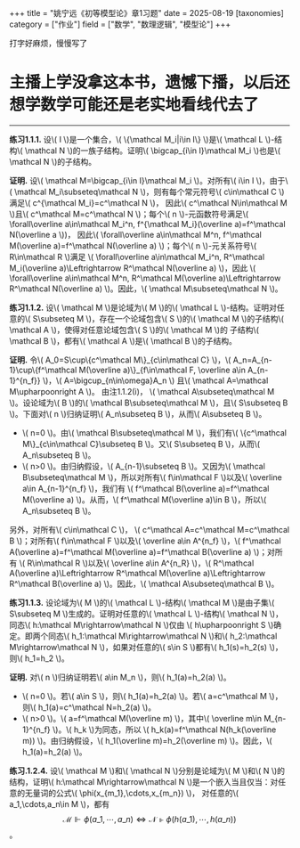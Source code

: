 +++
title = "姚宁远《初等模型论》章1习题"
date = 2025-08-19
[taxonomies]
category = ["作业"]
field = ["数学", "数理逻辑", "模型论"]
+++

打字好麻烦，慢慢写了

# 主播上学没拿这本书，遗憾下播，以后还想学数学可能还是老实地看线代去了

---
__练习1.1.1.__ 设\\( I \\)是一个集合，\\( \\{\mathcal M\_i|i\in I\\} \\)是\\( \mathcal L \\)-结构\\( \mathcal N \\)的一族子结构。证明\\( \bigcap\_{i\in I}\mathcal M\_i \\)也是\\( \mathcal N \\)的子结构。

__证明.__ 设\\( \mathcal M=\bigcap\_{i\in I}\mathcal M\_i \\)。对所有\\( i\in I \\)，由于\\( \mathcal M\_i\subseteq\mathcal N \\)，则有每个常元符号\\( c\in\mathcal C \\)满足\\( c^{\mathcal M\_i}=c^\mathcal N \\)，
因此\\( c^\mathcal N\in\mathcal M \\)且\\( c^\mathcal M=c^\mathcal N \\)；每个\\( n \\)-元函数符号满足\\( \forall\overline a\in\mathcal M\_i^n, f^{\mathcal M\_i}(\overline a)=f^\mathcal N(\overline a \\))，
因此\\( \forall\overline a\in\mathcal M^n, f^\mathcal M(\overline a)=f^\mathcal N(\overline a) \\)；每个\\( n \\)-元关系符号\\( R\in\mathcal R \\)满足
\\( \forall\overline a\in\mathcal M\_i^n, R^\mathcal M\_i(\overline a)\Leftrightarrow R^\mathcal N(\overline a) \\)，因此
\\( \forall\overline a\in\mathcal M^n, R^\mathcal M(\overline a)\Leftrightarrow R^\mathcal N(\overline a) \\)。因此，\\( \mathcal M\subseteq\mathcal N \\)。

__练习1.1.2.__ 设\\( \mathcal M \\)是论域为\\( M \\)的\\( \mathcal L \\)-结构。证明对任意的\\( S\subseteq M \\)，存在一个论域包含\\( S \\)的\\( \mathcal M \\)的子结构\\( \mathcal A \\)，使得对任意论域包含\\( S \\)的\\( \mathcal M \\)的
子结构\\( \mathcal B \\)，都有\\( \mathcal A \\)是\\( \mathcal B \\)的子结构。

__证明.__ 令\\( A\_0=S\cup\\{c^\mathcal M\\}\_{c\in\mathcal C} \\)，\\( A\_n=A\_{n-1}\cup\\{f^\mathcal M(\overline a)\\}\_{f\in\mathcal F, \overline a\in A_{n-1}^{n_f}} \\)，\\( A=\bigcup_{n\in\omega}A_n \\)
且\\( \mathcal A=\mathcal M\upharpoonright A \\)。
由注1.1.2(i)，
\\( \mathcal A\subseteq\mathcal M \\)。设论域为\\( B \\)的\\( \mathcal B\subseteq\mathcal M \\)，且\\( S\subseteq B \\)。下面对\\( n \\)归纳证明\\( A_n\subseteq B \\)，从而\\( A\subseteq B \\)。
* \\( n=0 \\)。由\\( \mathcal B\subseteq\mathcal M \\)，我们有\\( \\{c^\mathcal M\\}\_{c\in\mathcal C}\subseteq B \\)。又\\( S\subseteq B \\)，从而\\( A_n\subseteq B \\)。
* \\( n>0 \\)。由归纳假设，\\( A_{n-1}\subseteq B \\)。又因为\\( \mathcal B\subseteq\mathcal M \\)，所以对所有\\( f\in\mathcal F \\)以及\\( \overline a\in A_{n-1}^{n_f} \\)，我们有
\\( f^\mathcal B(\overline a)=f^\mathcal M(\overline a) \\)。从而，\\( f^\mathcal M(\overline a)\in B \\)，所以\\( A_n\subseteq B \\)。

另外，对所有\\( c\in\mathcal C \\)，
\\( c^\mathcal A=c^\mathcal M=c^\mathcal B \\)；对所有\\( f\in\mathcal F \\)以及\\( \overline a\in A^{n\_f} \\)，\\( f^\mathcal A(\overline a)=f^\mathcal M(\overline a)=f^\mathcal B(\overline a) \\)；对所有
\\( R\in\mathcal R \\)以及\\( \overline a\in A^{n\_R} \\)，\\( R^\mathcal A(\overline a)\Leftrightarrow R^\mathcal M(\overline a)\Leftrightarrow R^\mathcal B(\overline a) \\)。因此，\\( \mathcal A\subseteq\mathcal B \\)。

__练习1.1.3.__ 设论域为\\( M \\)的\\( \mathcal L \\)-结构\\( \mathcal M \\)是由子集\\( S\subseteq M \\)生成的。证明对任意的\\( \mathcal L \\)-结构\\( \mathcal N \\)，同态\\( h:\mathcal M\rightarrow\mathcal N \\)仅由
\\( h\upharpoonright S \\)确定。即两个同态\\( h\_1:\mathcal M\rightarrow\mathcal N \\)和\\( h\_2:\mathcal M\rightarrow\mathcal N \\)，如果对任意的\\( s\in S \\)都有\\( h\_1(s)=h\_2(s) \\)，则\\( h\_1=h\_2 \\)。

__证明.__ 对\\( n \\)归纳证明若\\( a\in M_n \\)，则\\( h\_1(a)=h\_2(a) \\)。
* \\( n=0 \\)。若\\( a\in S \\)，则\\( h\_1(a)=h\_2(a) \\)。若\\( a=c^\mathcal M \\)，则\\( h\_1(a)=c^\mathcal N=h\_2(a) \\)。
* \\( n>0 \\)。\\( a=f^\mathcal M(\overline m) \\)，其中\\( \overline m\in M_{n-1}^{n_f} \\)。\\( h\_k \\)为同态，所以
\\( h\_k(a)=f^\mathcal N(h\_k(\overline m)) \\)。由归纳假设，\\( h\_1(\overline m)=h\_2(\overline m) \\)。因此，\\( h\_1(a)=h\_2(a) \\)。

__练习.1.2.4.__ 设\\( \mathcal M \\)和\\( \mathcal N \\)分别是论域为\\( M \\)和\\( N \\)的结构，证明\\( h:\mathcal M\rightarrow\mathcal N \\)是一个嵌入当且仅当：对任意的无量词的公式\\( \phi(x\_{m\_1},\cdots,x\_{m\_n}) \\)，
对任意的\\( a\_1,\cdots,a\_n\in M \\)，都有
$$\mathcal M\Vdash\phi(a\_1,\cdots,a\_n)\Leftrightarrow\mathcal N\Vdash\phi(h(a\_1),\cdots,h(a\_n))$$。

